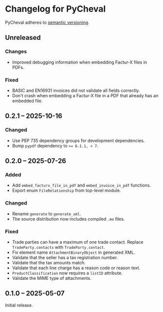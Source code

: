 # Changelog for PyCheval

PyCheval adheres to [semantic versioning](https://semver.org/).

## Unreleased

### Changes

- Improved debugging information when embedding Factur-X files in PDFs.

### Fixed

- BASIC and EN16931 invoices did not validate all fields correctly.
- Don't crash when embedding a Factur-X file in a PDF that already has
  an embedded file.

## 0.2.1 – 2025-10-16

### Changed

- Use PEP 735 dependency groups for development dependencies.
- Bump `pypdf` dependency to `>= 6.1.1, < 7`.

## 0.2.0 – 2025-07-26

### Added

- Add `embed_facturx_file_in_pdf` and `embed_invoice_in_pdf` functions.
- Export enum `FileRelationship` from top-level module.

### Changed

- Rename `generate` to `generate_xml`.
- The source distribution now includes compiled `.mo` files.

### Fixed

- Trade parties can have a maximum of one trade contact. Replace
  `TradeParty.contacts` with `TradeParty.contact`.
- Fix element name `AttachmentBinaryObject` in generated XML.
- Validate that the seller has a tax registration number.
- Validate that the tax amounts match.
- Validate that each line charge has a reason code or reason text.
- `ProductClassification` now requires a `listID` attribute.
- Validate the MIME type of attachments.

## 0.1.0 – 2025-05-07

Initial release.
